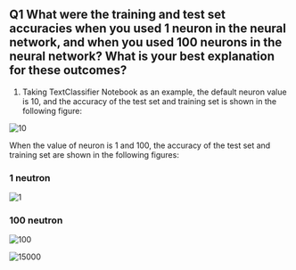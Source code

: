  ## Q1 What were the training and test set accuracies when you used 1 neuron in the neural network, and when you used 100 neurons in the neural network?  What is your best explanation for these outcomes?

1. Taking TextClassifier Notebook as an example, the default neuron value is 10, and the accuracy of the test set and training set is shown in the following figure:

![10](https://user-images.githubusercontent.com/81423727/166950667-3031f75e-b159-4209-8392-4e4067db9969.png)

When the value of neuron is 1 and 100, the accuracy of the test set and training set are shown in the following figures:

### 1 neutron

![1](https://user-images.githubusercontent.com/81423727/166951133-8660ca6e-cc17-44cf-9272-f463fce1f919.png)

### 100 neutron

![100](https://user-images.githubusercontent.com/81423727/166951215-c4db74cf-d2cf-46d7-8c05-a9b5b617353b.png)


![15000](https://user-images.githubusercontent.com/81423727/167024270-07d92f5b-31e8-49c1-a3c9-e995ca70c3ab.png)
